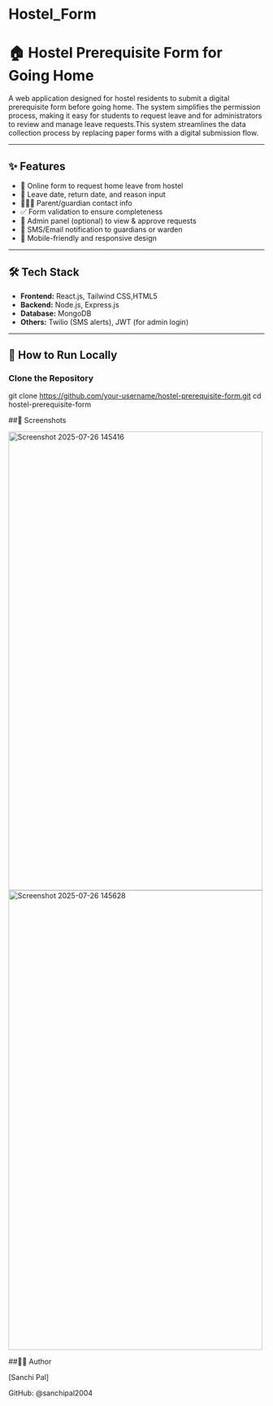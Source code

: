 # Hostel_Form
# 🏠 Hostel Prerequisite Form for Going Home

A web application designed for hostel residents to submit a digital prerequisite form before going home. The system simplifies the permission process, making it easy for students to request leave and for administrators to review and manage leave requests.This system streamlines the data collection process by replacing paper forms with a digital submission flow.

---

## ✨ Features

- 📝 Online form to request home leave from hostel
- 📅 Leave date, return date, and reason input
- 👨‍👩‍👧 Parent/guardian contact info
- ✅ Form validation to ensure completeness
- 🔐 Admin panel (optional) to view & approve requests
- 📩 SMS/Email notification to guardians or warden
- 📱 Mobile-friendly and responsive design

---
## 🛠 Tech Stack

- **Frontend:** React.js, Tailwind CSS,HTML5
- **Backend:** Node.js, Express.js
- **Database:** MongoDB
- **Others:** Twilio (SMS alerts), JWT (for admin login)

---
## 🚀 How to Run Locally

###  Clone the Repository
git clone https://github.com/your-username/hostel-prerequisite-form.git
cd hostel-prerequisite-form

##📸 Screenshots

<img width="500" height="902" alt="Screenshot 2025-07-26 145416" src="https://github.com/user-attachments/assets/ac2a7625-44fc-43d7-bacd-869fba0ee540" />
<img width="500" height="904" alt="Screenshot 2025-07-26 145628" src="https://github.com/user-attachments/assets/967af9d1-c97a-4913-bcee-c4c28ea1cc23" />

##👨‍💻 Author

[Sanchi Pal]

GitHub: @sanchipal2004


